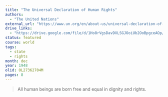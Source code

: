 ```yaml
---
title: "The Universal Declaration of Human Rights"
authors:
  - "The United Nations"
external_url: "https://www.un.org/en/about-us/universal-declaration-of-human-rights"
drive_links:
  - "https://drive.google.com/file/d/1Ho8rVgsDavDXLSGJOoiUb2OoBpgceAOp/view?usp=drivesdk"
status: featured
course: world
tags:
  - state
  - rights
month: dec
year: 1948
olid: OL27362704M
pages: 8
---
```


> All human beings are born free and equal in dignity and rights.
